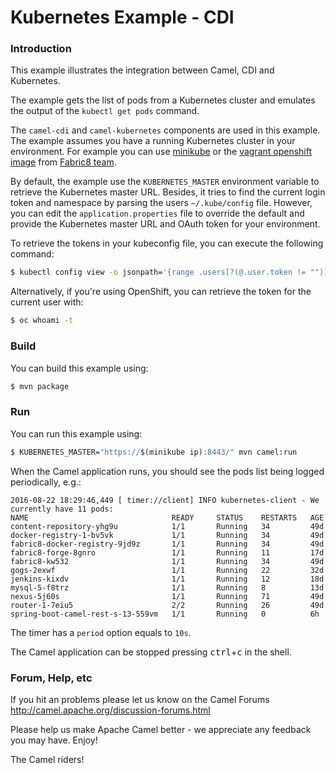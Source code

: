 # Kubernetes Example - CDI

### Introduction

This example illustrates the integration between Camel, CDI and Kubernetes.

The example gets the list of pods from a Kubernetes cluster and emulates
the output of the `kubectl get pods` command.

The `camel-cdi` and `camel-kubernetes` components are used in this example.
The example assumes you have a running Kubernetes cluster in your environment. 
For example you can use [minikube](https://github.com/kubernetes/minikube)
or the [vagrant openshift image](https://github.com/fabric8io/fabric8-installer/tree/master/vagrant/openshift) from
[Fabric8 team](http://fabric8.io/).

By default, the example use the `KUBERNETES_MASTER` environment variable
to retrieve the Kubernetes master URL. Besides, it tries to find the current
login token and namespace by parsing the users `~/.kube/config` file.
However, you can edit the `application.properties` file to override the default
and provide the Kubernetes master URL and OAuth token for your environment.

To retrieve the tokens in your kubeconfig file, you can execute the following command:
```sh
$ kubectl config view -o jsonpath='{range .users[?(@.user.token != "")]}{.name}{":\t"}{.user.token}{"\n"}{end}'
```

Alternatively, if you're using OpenShift, you can retrieve the token for the current user with:
```sh
$ oc whoami -t
```

### Build

You can build this example using:

```sh
$ mvn package
```

### Run

You can run this example using:

```sh
$ KUBERNETES_MASTER="https://$(minikube ip):8443/" mvn camel:run
```

When the Camel application runs, you should see the pods list being logged
periodically, e.g.:
```
2016-08-22 18:29:46,449 [ timer://client] INFO kubernetes-client - We currently have 11 pods:
NAME                                READY     STATUS    RESTARTS   AGE
content-repository-yhg9u            1/1       Running   34         49d
docker-registry-1-bv5vk             1/1       Running   34         49d
fabric8-docker-registry-9jd9z       1/1       Running   34         49d
fabric8-forge-8gnro                 1/1       Running   11         17d
fabric8-kw532                       1/1       Running   34         49d
gogs-2exwf                          1/1       Running   22         32d
jenkins-kixdv                       1/1       Running   12         18d
mysql-5-f8trz                       1/1       Running   8          13d
nexus-5j60s                         1/1       Running   71         49d
router-1-7eiu5                      2/2       Running   26         49d
spring-boot-camel-rest-s-13-559vm   1/1       Running   0          6h

```

The timer has a `period` option equals to `10s`.

The Camel application can be stopped pressing <kbd>ctrl</kbd>+<kbd>c</kbd> in the shell.

### Forum, Help, etc

If you hit an problems please let us know on the Camel Forums
<http://camel.apache.org/discussion-forums.html>

Please help us make Apache Camel better - we appreciate any feedback you may have. Enjoy!

The Camel riders!
